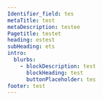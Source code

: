 ```yaml
---
Identifier_field: tes
metaTitle: test
metaDescription: testee
Pagetitle: testet
heading: estest
subHeading: ets
intro:
  blurbs:
    - blockDescription: test
      blockHeading: test
      buttonPlaceholder: tes
footer: test
---
```


